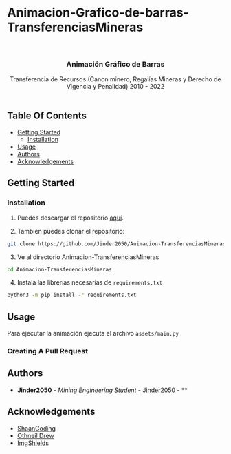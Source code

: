 # Animacion-Grafico-de-barras-TransferenciasMineras
<br/>
<p align="center">
  <h3 align="center">Animación Gráfico de Barras</h3>

  <p align="center">
    Transferencia de Recursos (Canon minero, Regalías Mineras y Derecho de Vigencia y Penalidad) 2010 - 2022
    <br/>
    <br/>
  </p>
</p>



## Table Of Contents

* [Getting Started](#getting-started)
  * [Installation](#installation)
* [Usage](#usage)
* [Authors](#authors)
* [Acknowledgements](#acknowledgements)

## Getting Started


### Installation

1. Puedes descargar el repositorio [aquí](https://github.com/Jinder2050/Animacion-TransferenciasMineras/archive/refs/heads/main.zip).

2. También puedes clonar el repositorio:

```sh
git clone https://github.com/Jinder2050/Animacion-TransferenciasMineras.git
```

3. Ve al directorio Animacion-TransferenciasMineras
```sh
cd Animacion-TransferenciasMineras
```

4. Instala las librerías necesarias de `requirements.txt`

```sh
python3 -m pip install -r requirements.txt
```

## Usage

Para ejecutar la animación ejecuta el archivo `assets/main.py`

### Creating A Pull Request



## Authors

* **Jinder2050** - *Mining Engineering Student* - [Jinder2050](https://github.com/Jinder2050) - **

## Acknowledgements

* [ShaanCoding](https://github.com/ShaanCoding/)
* [Othneil Drew](https://github.com/othneildrew/Best-README-Template)
* [ImgShields](https://shields.io/)

